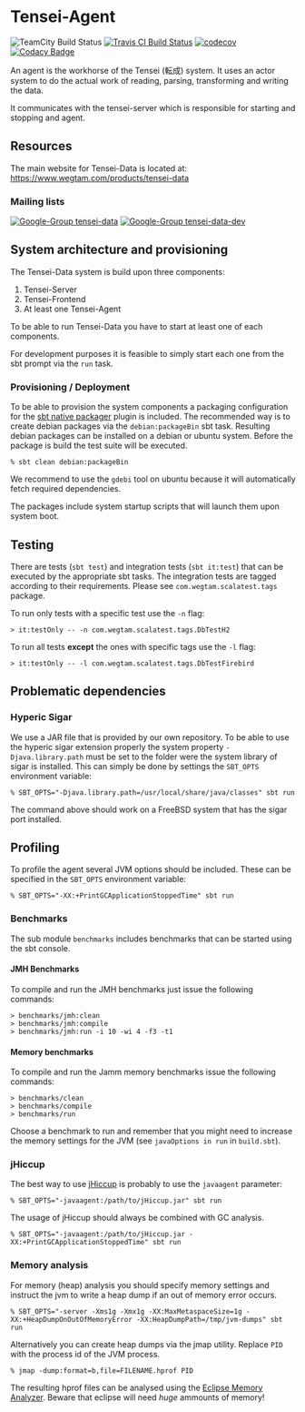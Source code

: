# Tensei-Agent

![TeamCity Build Status](https://teamcity.wegtam.com/TeamCity/app/rest/builds/buildType%3A%28id%3ATENSEI_AGENT_TESTS%29/statusIcon)
[![Travis CI Build Status](https://travis-ci.org/Tensei-Data/tensei-agent.svg?branch=master)](https://travis-ci.org/Tensei-Data/tensei-agent)
[![codecov](https://codecov.io/gh/Tensei-Data/tensei-agent/branch/master/graph/badge.svg)](https://codecov.io/gh/Tensei-Data/tensei-agent)
[![Codacy Badge](https://api.codacy.com/project/badge/Grade/a66bcb5d504f467da5f929612d775b2c)](https://www.codacy.com/app/jan0sch/tensei-agent)

An agent is the workhorse of the Tensei (転成) system. It uses an actor 
system to do the actual work of reading, parsing, transforming and 
writing the data.

It communicates with the tensei-server which is responsible for starting 
and stopping and agent.

## Resources

The main website for Tensei-Data is located at: https://www.wegtam.com/products/tensei-data

### Mailing lists

[![Google-Group tensei-data](https://img.shields.io/badge/group-tensei--data-brightgreen.svg)](https://groups.google.com/forum/#!forum/tensei-data)
[![Google-Group tensei-data-dev](https://img.shields.io/badge/group-tensei--data--dev-orange.svg)](https://groups.google.com/forum/#!forum/tensei-data-dev)

## System architecture and provisioning

The Tensei-Data system is build upon three components:

1. Tensei-Server
2. Tensei-Frontend
3. At least one Tensei-Agent

To be able to run Tensei-Data you have to start at least one of each components.

For development purposes it is feasible to simply start each one from the sbt prompt via the `run` task.

### Provisioning / Deployment

To be able to provision the system components a packaging configuration for the [sbt native packager](https://github.com/sbt/sbt-native-packager) plugin is included. The recommended way is to create debian packages via the `debian:packageBin` sbt task. Resulting debian packages can be installed on a debian or ubuntu system. Before the package is build the test suite will be executed.

    % sbt clean debian:packageBin

We recommend to use the `gdebi` tool on ubuntu because it will automatically fetch required dependencies.

The packages include system startup scripts that will launch them upon system boot.

## Testing

There are tests (`sbt test`) and integration tests (`sbt it:test`) that can
be executed by the appropriate sbt tasks. The integration tests are tagged
according to their requirements. Please see `com.wegtam.scalatest.tags`
package.

To run only tests with a specific test use the `-n` flag:

```
> it:testOnly -- -n com.wegtam.scalatest.tags.DbTestH2
```

To run all tests **except** the ones with specific tags use the `-l` flag:

```
> it:testOnly -- -l com.wegtam.scalatest.tags.DbTestFirebird
```

## Problematic dependencies

### Hyperic Sigar

We use a JAR file that is provided by our own repository. To be able to use
the hyperic sigar extension properly the system property `-Djava.library.path`
must be set to the folder were the system library of sigar is installed.
This can simply be done by settings the `SBT_OPTS` environment variable:

    % SBT_OPTS="-Djava.library.path=/usr/local/share/java/classes" sbt run

The command above should work on a FreeBSD system that has the sigar port 
installed.

## Profiling

To profile the agent several JVM options should be included. These can
be specified in the `SBT_OPTS` environment variable:

    % SBT_OPTS="-XX:+PrintGCApplicationStoppedTime" sbt run

### Benchmarks

The sub module `benchmarks` includes benchmarks that can be started 
using the sbt console.

#### JMH Benchmarks

To compile and run the JMH benchmarks just issue the following commands:

    > benchmarks/jmh:clean
    > benchmarks/jmh:compile
    > benchmarks/jmh:run -i 10 -wi 4 -f3 -t1

#### Memory benchmarks

To compile and run the Jamm memory benchmarks issue the following commands:

    > benchmarks/clean
    > benchmarks/compile
    > benchmarks/run

Choose a benchmark to run and remember that you might need to increase
the memory settings for the JVM (see `javaOptions in run` in `build.sbt`).

### jHiccup

The best way to use [jHiccup](https://github.com/giltene/jHiccup) is
probably to use the `javaagent` parameter:

    % SBT_OPTS="-javaagent:/path/to/jHiccup.jar" sbt run

The usage of jHiccup should always be combined with GC analysis.

    % SBT_OPTS="-javaagent:/path/to/jHiccup.jar -XX:+PrintGCApplicationStoppedTime" sbt run

### Memory analysis

For memory (heap) analysis you should specify memory settings and instruct 
the jvm to write a heap dump if an out of memory error occurs.

    % SBT_OPTS="-server -Xms1g -Xmx1g -XX:MaxMetaspaceSize=1g -XX:+HeapDumpOnOutOfMemoryError -XX:HeapDumpPath=/tmp/jvm-dumps" sbt run

Alternatively you can create heap dumps via the jmap utility. Replace `PID` 
with the process id of the JVM process.

    % jmap -dump:format=b,file=FILENAME.hprof PID

The resulting hprof files can be analysed using the [Eclipse Memory
Analyzer](https://eclipse.org/mat/). Beware that eclipse will need *huge*
ammounts of memory!

